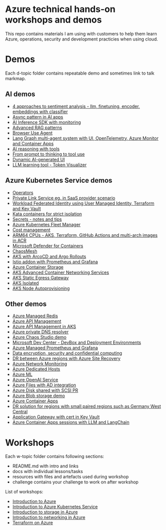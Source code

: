 # Azure technical hands-on workshops and demos
This repo contains materials I am using with customers to help them learn Azure, operations, security and development practicies when using cloud.

# Demos
Each d-topic folder contains repeatable demo and sometimes link to talk markmap.

## AI demos
- [4 approaches to sentiment analysis - llm, finetuning, encoder, embeddings with classifier](./d-ai-sentiment/)
- [Async pattern in AI apps](./d-ai-async/)
- [AI Inference SDK with monitoring](./d-ai-inference-sdk-with-monitoring/)
- [Advanced RAG patterns](./d-ai-rag/)
- [Browser Use Agent](./d-ai-browser-use/)
- [Lang Graph multi-agent system with UI, OpenTelemetry, Azure Monitor and Container Apps](./d-ai-langgraph-aca-azmonitor/)
- [AI reasoning with tools](./d-ai-reasoning-with-tools/)
- [From prompt to thinking to tool use](./d-ai-prompt-think-tool/)
- [Dynamic AI-generated UI](./d-ai-dynamic-ui/)
- [LLM learning tool - Token Visualizer](./d-ai-token-visualizer/)

## Azure Kubernetes Service demos
- [Operators](./d-aks-operators/)
- [Private Link Service eg. in SaaS provider scenario](./d-aks-privatelinkservice/)
- [Workload Federated Identity using User Managed Identity, Terraform and Key Vault](./d-aks-federated-identity/)
- [Kata containers for strict isolation](./d-aks-kata/)
- [Secrets - notes and tips](./d-aks-secrets/)
- [Azure Kubernetes Fleet Manager](./d-kubernetes-fleet/../)
- [Cost management](./d-aks-cost-management/)
- [ARM64 CPUs - AKS, Terraform, GitHub Actions and multi-arch images in ACR](./d-aks-arm64/)
- [Microsoft Defender for Containers](./d-aks-defender/)
- [ChaosMesh](./d-aks-chaosmesh/)
- [AKS with ArcoCD and Argo Rollouts](./d-aks-argo-cd-and-rollouts/)
- [Istio addon with Prometheus and Grafana](./d-aks-istio/)
- [Azure Container Storage](./d-aks-azurecontainerstorage/)
- [AKS Advanced Container Networking Services](./d-aks-acns/)
- [AKS Static Egress Gateway](./d-aks-static-egress-gw/)
- [AKS Isolated](./d-aks-network-isolated/)
- [AKS Node Autoprovisioning](./d-aks-karpenter/)
  
## Other demos
- [Azure Managed Redis](./d-azure-managed-redis/)
- [Azure API Management](./d-api-management/)
- [Azure API Management in AKS](./d-apim-in-aks/)
- [Azure private DNS resolver](./d-dns-resolver/)
- [Azure Chaos Studio demo](./d-chaos-studio/)
- [Microsoft Dev Center - DevBox and Deployment Environments](./d-dev-ex/)
- [Azure Managed Prometheus and Grafana](./d-managed-prometheus/)
- [Data encryption, security and confidential computing](./d-data-security/)
- [DR between Azure regions with Azure Site Recovery](./d-asr/)
- [Azure Network Monitoring](./d-net-monitor/)
- [Azure Dedicated Hosts](./d-dedicated-hosts/)
- [Azure ML](https://github.com/tkubica12/ai-demos/tree/main/azureml)
- [Azure OpenAI Service](https://github.com/tkubica12/ai-demos/tree/main/openai) 
- [Azure Files with AD integration](./d-storage-files-ad/)
- [Azure Disk shared with SCSI PR](./d-storage-disk-shared/) 
- [Azure Blob storage demo](./d-azure-blob-storage/)
- [Azure Container Apps](./d-aca/)
- [DR solution for regions with small paired regions such as Germany West Central](./d-gwc-dr/)
- [Application Gateway with cert in Key Vault](./d-appgw-kv/)
- [Azure Container Apps sessions with LLM and LangChain](./d-aca-sessions/)

# Workshops
Each w-topic folder contains following sections:
- README.md with intro and links
- docs with individual lessons/tasks
- resources with files and artefacts used during workshop
- challenge contains your challenge to work on after workshop
  
List of workshops:
- [Introduction to Azure](./w-azure-basics/)
- [Introduction to Azure Kubernetes Service](./w-aks-intro/)
- [Introduction to storage in Azure](./w-storage/)
- [Introduction to networking in Azure](./w-networking/)
- [Terraform on Azure](./w-terraform-on-azure/)